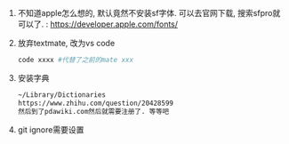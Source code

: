 1. 不知道apple怎么想的, 默认竟然不安装sf字体. 可以去官网下载, 搜索sfpro就可以了. : https://developer.apple.com/fonts/

2. 放弃textmate, 改为vs code

   ```sh
   code xxxx #代替了之前的mate xxx
   ```

   

3. 安装字典

   ```sh
   ~/Library/Dictionaries
   https://www.zhihu.com/question/20428599
   然后到了pdawiki.com然后就需要注册了. 等等吧
   ```

   

4. git ignore需要设置

